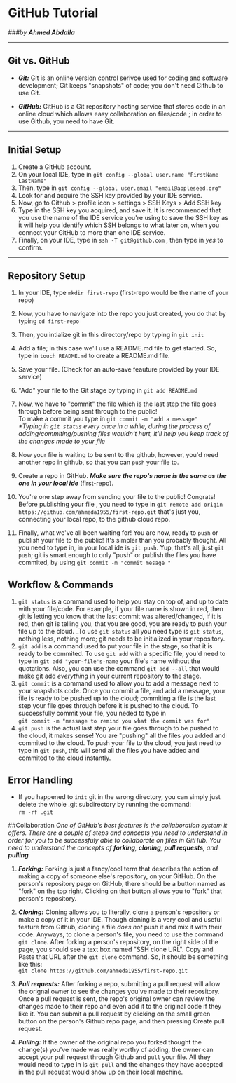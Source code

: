 # GitHub Tutorial

###_by **Ahmed Abdalla**_

---
## Git vs. GitHub
- **_Git:_** Git is an online version control serivce used for coding and software development; Git keeps "snapshots" of code; you don't need Github to use Git.  

- **_GitHub:_** GitHub is a Git repository hosting service that stores code in an online cloud which allows easy collaboration on files/code ; in order to use Github, you need to have Git. 




---
## Initial Setup
1. Create a GitHub account.
2. On your local IDE, type in `git config --global user.name "FirstName LastName"` 
3. Then, type in `git config --global user.email "email@appleseed.org"`
4. Look for and acquire the SSH key provided by your IDE service.
5. Now, go to Github > profile icon > settings > SSH Keys > Add SSH key
6. Type in the SSH key you acquired, and save it. It is recommended that you use  the name of the IDE service you're using to save the SSH key as it will help you identify which SSH belongs to what later on, when you connect your GitHub to more than one IDE service.
7. Finally, on your IDE, type in `ssh -T git@github.com` , then type in _yes_ to confirm.



---
## Repository Setup
1. In your IDE, type `mkdir first-repo` (first-repo would be the name of your repo)
2. Now, you have to navigate into the repo you just created, you do that by typing `cd first-repo`
3. Then, you intialize git in this directory/repo by typing in `git init`
4. Add a file; in this case we'll use a README.md file to get started. So, type in `touch README.md` to create a README.md file.
5. Save your file. (Check for an auto-save feauture provided by your IDE service)
6. "Add" your file to the Git stage by typing in `git add README.md`
7. Now, we have to "commit" the file which is the last step the file goes through before being sent through to the public!    
To make a commit you type in `git commit -m "add a message"`  
_*Typing in `git status` every once in a while, during the process of adding/commiting/pushing files wouldn't hurt, it'll help you keep track of the changes made to your file_  

8. Now your file is waiting to be sent to the github, however, you'd need another repo in github, so that you can `push` your file to.
9. Create a repo in GitHub. _**Make sure the repo's name is the same as the one in your local ide**_ (first-repo).

10. You're one step away from sending your file to the public! Congrats! Before publishing your file , you need to type in 
`git remote add origin https://github.com/ahmeda1955/first-repo.git` that's just you, connecting your local repo, to the github cloud repo.
11. Finally, what we've all been waiting for! You are now, ready to `push` or publish your file to the public! It's simpler than you probably thought. All you need to type in, in your local ide is `git push`. Yup, that's all, just `git push`; git is smart enough to only "push" or publish the files you have commited, by using `git commit -m "commit mesage "`


  

## Workflow & Commands
1. `git status` is a command used to help you stay on top of, and up to date with your file/code. For example, if your file name is shown in red, then git is letting you know that the last commit was altered/changed, if it is red, then git is telling you, that you are good, you are ready to push your file up to the cloud. _To use `git status` all you need type is `git status`, nothing less, nothing more; git needs to be initialized in your repository.  
2. `git add` is a command used to put your file in the stage, so that it is ready to be commited. To use `git add` with a specific file, you'd need to type in `git add "your-file's-name` your file's name without the quotations. Also, you can use the command `git add --all` that would make git add _everything_ in your current repository to the stage.
3. `git commit` is a command used to allow you to add a message next to your snapshots code. Once you commit a file, and add a message, your file is ready to be pushed up to the cloud;  commiting a file is the last step your file goes through before it is pushed to the cloud. To successfully commit your file, you neded to  type in  
`git commit -m "message to remind you what the commit was for"`
5. `git push` is the actual last step your file goes through to be pushed to the cloud, it makes sense! You are "pushing" all the files you added and commited to the cloud. To push your file to the cloud, you just need to type in `git push`, this will send all the files you have added and commited to the cloud instantly.




## Error Handling
- If you happened to `init` git in the wrong directory, you can simply just delete the whole .git subdirectory by running the command:  
`rm -rf .git` 


##Collaboration
_One of GitHub's best features is the collaboration system it offers. There are a couple of steps and concepts you need to understand in order for you to be successfuly able to collaborate on files in GitHub. You need to understand the concepts of **forking**, **cloning**, **pull requests**, and **pulling**._ 

1. _**Forking:**_ Forking is just a fancy/cool term that describes the action of making a copy of someone else's repository, on your GitHub. On the person's repository page on GitHub, there should be a button named as "fork" on the top right. Clicking on that button allows you to "fork" that person's repository. 

2. _**Cloning:**_ Cloning allows you to literally, clone a person's repository or make a copy of it in your IDE. Though cloning is a very cool and useful feature from Github, cloning a file _does not_ push it and mix it with their code. Anyways, to clone a person's file, you need to use the command `git clone`. After forking a person's repository, on the right side of the page, you should see a text box named "SSH clone URL". Copy and Paste that URL after the `git clone` command. So, it should be something like this:  
`git clone https://github.com/ahmeda1955/first-repo.git`

3. _**Pull requests:**_ After forking a repo, submitting a pull request  will allow the orignal owner to see the changes you've made to their repository. Once a pull request is sent, the repo's original owner  can review the changes made to their repo and even add it to the original code if they like it. You can submit a pull request by clicking on the small green button on the person's Github repo page, and then pressing Create pull request.

4. _**Pulling:**_ If the owner of the original repo you forked thought the change(s) you've made was really worthy of adding, the owner can accept your pull request through Github and `pull` your file. All they would need to type in is `git pull` and the changes they have accepted in the pull request would show up on their local machine.